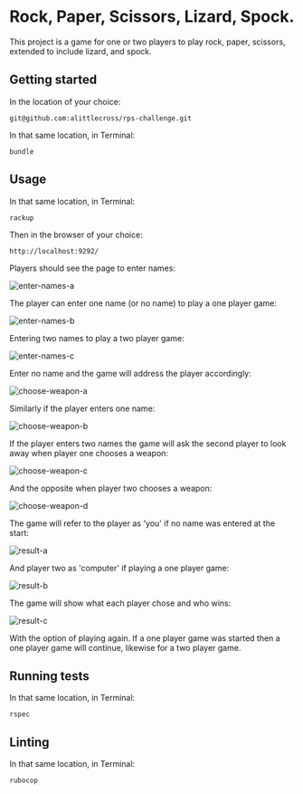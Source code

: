 # Rock, Paper, Scissors, Lizard, Spock.

This project is a game for one or two players to play rock, paper, scissors, extended to include lizard, and spock.

## Getting started

In the location of your choice:

`git@github.com:alittlecross/rps-challenge.git`

In that same location, in Terminal:

`bundle`

## Usage

In that same location, in Terminal:

`rackup`

Then in the browser of your choice:

`http://localhost:9292/`

Players should see the page to enter names:

![enter-names-a](images/a.png)

The player can enter one name (or no name) to play a one player game:

![enter-names-b](images/b.png)

Entering two names to play a two player game:

![enter-names-c](images/c.png)

Enter no name and the game will address the player accordingly:

![choose-weapon-a](images/d.png)

Similarly if the player enters one name:

![choose-weapon-b](images/e.png)

If the player enters two names the game will ask the second player to look away when player one chooses a weapon:

![choose-weapon-c](images/f.png)

And the opposite when player two chooses a weapon:

![choose-weapon-d](images/g.png)

The game will refer to the player as 'you' if no name was entered at the start:

![result-a](images/h.png)

And player two as 'computer' if playing a one player game:

![result-b](images/i.png)

The game will show what each player chose and who wins:

![result-c](images/j.png)

With the option of playing again. If a one player game was started then a one player game will continue, likewise for a two player game.

## Running tests

In that same location, in Terminal:

`rspec`

## Linting

In that same location, in Terminal:

`rubocop`
